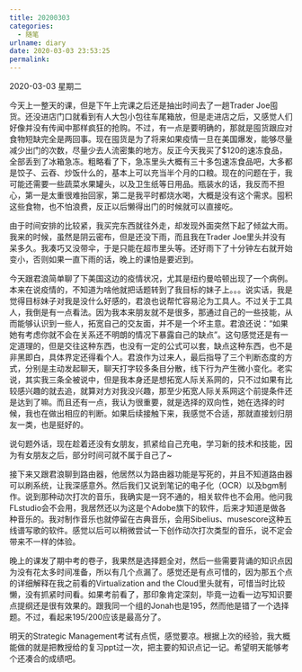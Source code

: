 ```yaml
---
title: 20200303
categories:
  - 随笔
urlname: diary
date: 2020-03-03 23:53:25
permalink:
---
```

2020-03-03 星期二

今天上一整天的课，但是下午上完课之后还是抽出时间去了一趟Trader Joe囤货。还没进店门口就看到有人大包小包往车尾箱放，但是走进店之后，又感觉人们好像并没有传闻中那样疯狂的抢购。不过，有一点是要明确的，那就是囤货跟应对食物短缺完全是两回事。现在囤货是为了将来如果疫情一旦在美国爆发，能够尽量减少出门的次数，尽量少去人流密集的地方。反正今天我买了$120的速冻食品，全部丢到了冰箱急冻。粗略看了下，急冻里头大概有三十多包速冻食品吧，大多都是饺子、云吞、炒饭什么的，基本上可以充当半个月的口粮。现在的问题在于，我可能还需要一些蔬菜水果罐头，以及卫生纸等日用品。瓶装水的话，我反而不担心，第一是太重很难抬回家，第二是我平时都烧水喝，大概是没有这个需求。囤积这些食物，也不怕浪费，反正以后懒得出门的时候就可以直接吃。

由于时间安排的比较紧，我买完东西就往外走，却发现外面突然下起了倾盆大雨。我来的时候，虽然是阴云密布，但是还没下雨，而且我在Trader Joe里头并没有呆多久。我凑巧又没带伞，于是只能在超市里头等。还好雨下了十分钟左右就开始变小，否则如果一直下雨的话，晚上的课怕是要迟到。

今天跟君浪简单聊了下美国这边的疫情状况，尤其是纽约曼哈顿出现了一个病例。本来在说疫情的，不知道为啥他就把话题转到了我目标的妹子上。。。说实话，我是觉得目标妹子对我是没什么好感的，君浪也说帮忙容易沦为工具人。不过关于工具人，我倒是有一点看法。因为我本来朋友就不是很多，那通过自己的一些技能，从而能够认识到一些人，拓宽自己的交友面，并不是一个坏主意。君浪还说：“如果她有考虑你就不会在关系还不明朗的情况下暴露自己的缺点”。这句感觉还是有一定道理的，但是交往这种东西，也没有一定的公式可以套，缺点这种东西，也不是非黑即白，具体界定还得看个人。君浪作为过来人，最后指导了三个判断态度的方式，分别是主动发起聊天，聊天打字较多条目分散，线下行为产生微小变化。老实说，其实我三条全被说中，但是我本身还是想拓宽人际关系网的，只不过如果有比较感兴趣的就去追，就算对方对我没兴趣，那至少拓宽人际关系网这个前提条件还是达到了嘛。而且还有一点，我认为很重要，就是选择的双向性，她在选择的时候，我也在做出相应的判断。如果后续接触下来，我感觉不合适，那就直接划归朋友一类，也是挺好的。

说句题外话，现在趁着还没有女朋友，抓紧给自己充电，学习新的技术和技能，因为有女朋友之后，部分时间可就不属于自己了~

接下来又跟君浪聊到路由器，他居然以为路由器功能是写死的，并且不知道路由器可以刷系统，让我深感意外。然后我们又说到笔记的电子化（OCR）以及bgm制作。说到那种动次打次的音乐，我确实是一窍不通的，相关软件也不会用。他问我FLstudio会不会用，我居然还以为这是个Adobe旗下的软件，后来才知道是做各种音乐的。我对制作音乐也就停留在古典音乐，会用Sibelius、musescore这种五线谱写歌的软件。感觉以后可以稍微尝试一下创作动次打次类型的音乐，说不定会带来不一样的体验。

晚上的课发了期中考的卷子，我果然是选择题全对，然后一些需要背诵的知识点因为没有花太多时间准备，所以有几个点漏了。感觉还是有点可惜的，因为那五个点的详细解释在我之前看的Virtualization and the Cloud里头就有，可惜当时比较懒，没有抓紧时间看。如果考前看了，那印象肯定深刻，毕竟一边看一边写知识要点提纲还是很有效果的。跟我同一个组的Jonah也是195，然而他是错了一个选择题。不过，看起来195/200应该是最高分了。

明天的Strategic Management考试有点慌，感觉要凉。根据上次的经验，我大概能做的就是把教授给的复习ppt过一次，把主要的知识点记一记。希望明天能够考个还凑合的成绩吧。